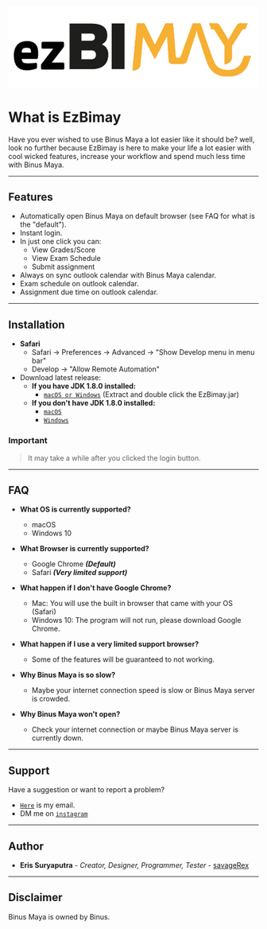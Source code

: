 ![](ezBimay.png)

# What is EzBimay
Have you ever wished to use Binus Maya a lot easier like it should be? well, look no further because EzBimay is here to 
make your life a lot easier with cool wicked features, increase your workflow and spend much less time with Binus Maya.

---

## Features
- Automatically open Binus Maya on default browser (see FAQ for what is the "default").
- Instant login.
- In just one click you can:
   - View Grades/Score
   - View Exam Schedule
   - Submit assignment
- Always on sync outlook calendar with Binus Maya calendar.
- Exam schedule on outlook calendar.
- Assignment due time on outlook calendar.

---

## Installation
- **Safari**
   - Safari -> Preferences -> Advanced -> "Show Develop menu in menu bar"
   - Develop -> "Allow Remote Automation"
- Download latest release: 
   - **If you have JDK 1.8.0 installed:** 
      - <a href="https://github.com/savageRex/EzBimay/releases/latest/download/EzBimay.zip" target="_blank">`macOS or Windows`</a> (Extract and double click the EzBimay.jar)
   - **If you don't have JDK 1.8.0 installed:**
      - <a href="https://github.com/savageRex/EzBimay/releases/latest/download/EzBimay_macos-x64.zip" target="_blank">`macOS`</a>
      - <a href="https://github.com/savageRex/EzBimay/releases/latest/download/EzBimay_windows-x64.zip" target="_blank">`Windows`</a>

### Important
> It may take a while after you clicked the login button.

---

## FAQ

- **What OS is currently supported?**
    - macOS
    - Windows 10
    
- **What Browser is currently supported?**
    - Google Chrome ***(Default)***
    - Safari ***(Very limited support)***
    
- **What happen if I don't have Google Chrome?**
   - Mac: You will use the built in browser that came with your OS (Safari)
   - Windows 10: The program will not run, please download Google Chrome.
    
- **What happen if I use a very limited support browser?**
   - Some of the features will be guaranteed to not working.

- **Why Binus Maya is so slow?**
   - Maybe your internet connection speed is slow or Binus Maya server is crowded.
   
- **Why Binus Maya won't open?**
   - Check your internet connection or maybe Binus Maya server is currently down.
---

## Support

Have a suggestion or want to report a problem?

- <a href="mailto:eris77cool@gmail.com" target="_blank">`Here`</a> is my email.
- DM me on <a href="http://instagram.com/eris.ky" target="_blank">`instagram`</a>

---

## Author
* **Eris Suryaputra** - *Creator, Designer, Programmer, Tester* - [savageRex](https://github.com/savageRex)

---

## Disclaimer
Binus Maya is owned by Binus.
